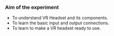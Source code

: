 ### Aim of the experiment

- To understand VR Headset and its components.
- To learn the basic input and output connections.
- To learn to make a VR headset ready to use.

